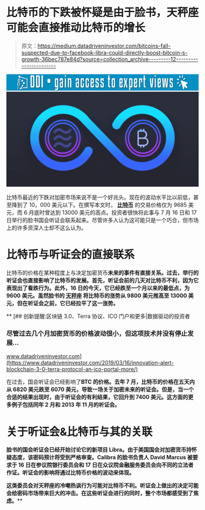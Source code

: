 # 比特币的下跌被怀疑是由于脸书，天秤座可能会直接推动比特币的增长

> 原文：<https://medium.datadriveninvestor.com/bitcoins-fall-suspected-due-to-facebook-libra-could-directly-boost-bitcoin-s-growth-36bec787e84d?source=collection_archive---------12----------------------->

[![](img/f198d2d0aef1f144daa1c21918b9cf60.png)](http://www.track.datadriveninvestor.com/1B9E)![](img/73f1ea902e84cf1bd57cb1063c0de833.png)

比特币最近的下跌对加密市场来说不是一个好兆头。现在的波动水平比以前低，甚至降到了 10，000 美元以下。在撰写本文时， [**比特币**](https://www.thecoinrepublic.com/bitcoin-accepted-3-million-on-valletta-palazzo-mansion-in-malta-which-is-on-sale/) 的交易价格仅为 9685 美元，而 6 月底时曾达到 13000 美元的高点。投资者很快将此事与 7 月 16 日和 17 日举行的脸书国会听证会联系起来。尽管许多人认为这可能只是一个巧合，但市场上的许多资深人士却不这么认为。

# **比特币与听证会的直接联系**

比特币的价格在某种程度上与决定加密货币[](https://www.thecoinrepublic.com/cryptocurrency-22-5-percent-down-in-one-week-in-the-midst-of-regulation-fears/)**未来的事件有直接关系。过去，举行的听证会也直接影响了比特币的发展。首先，听证会前的几天对比特币不利，因为它表现出了看跌行为。此外，16 日的今天，它已经跌至一个月以来的最低点，为 9600 美元。虽然脸书的 [**天秤座**](https://www.thecoinrepublic.com/libra-to-bring-about-global-acceptance-of-cryptocurrencyall-you-need-to-know-about-libra-from-its-whitepaper/) 将比特币的涨势从 9800 美元推高至 13000 美元，但在听证会之前，它已经拉平了这一涨势。**

**[](https://www.datadriveninvestor.com/2019/03/16/innovation-alert-blockchain-3-0-terra-protocol-an-ico-portal-more/) [## 创新提醒:区块链 3.0、Terra 协议、ICO 门户和更多|数据驱动的投资者

### 尽管过去几个月加密货币的价格波动很小，但这项技术并没有停止发展…

www.datadriveninvestor.com](https://www.datadriveninvestor.com/2019/03/16/innovation-alert-blockchain-3-0-terra-protocol-an-ico-portal-more/) 

在过去，国会听证会已经影响了[](https://www.thecoinrepublic.com/btc-com-adopts-bip70-for-commercial-bitcoin-payments/)**BTC 的价格。去年 7 月，比特币的价格在五天内从 6820 美元跌至 6070 美元，导致一场关于加密未来的听证会。但是，当一个合适的结果出现时，由于听证会的有利结果，它回升到 7400 美元。这方面的更多例子包括同年 2 月和 2013 年 11 月的听证会。**

# ****关于听证会&比特币与其的关联****

**脸书的国会听证会已经开始讨论它的新项目 Libra。由于美国国会对加密货币[](https://www.thecoinrepublic.com/cryptocurrencies-will-soon-replace-the-cash-in-central-banks/)**持怀疑态度，该密码预计将受到严格审查。Calibra 的脸书负责人 David Marcus 被要求于 16 日在参议院银行委员会和 17 日在众议院金融服务委员会向不同的立法者作证。听证会的影响将通过比特币价格的波动来体现。****

****这类委员会对天秤座的冷嘲热讽行为可能对比特币不利。听证会上做出的决定可能会给密码市场带来巨大的冲击。在这些听证会进行的同时，整个市场都感受到了焦虑。******